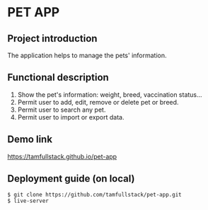 # PET APP
## Project introduction
The application helps to manage the pets' information.
## Functional description
1. Show the pet's information: weight, breed, vaccination status...
2. Permit user to add, edit, remove or delete pet or breed.
3. Permit user to search any pet.
4. Permit user to import or export data.
## Demo link
https://tamfullstack.github.io/pet-app
## Deployment guide (on local)
`$ git clone https://github.com/tamfullstack/pet-app.git`   
`$ live-server`
